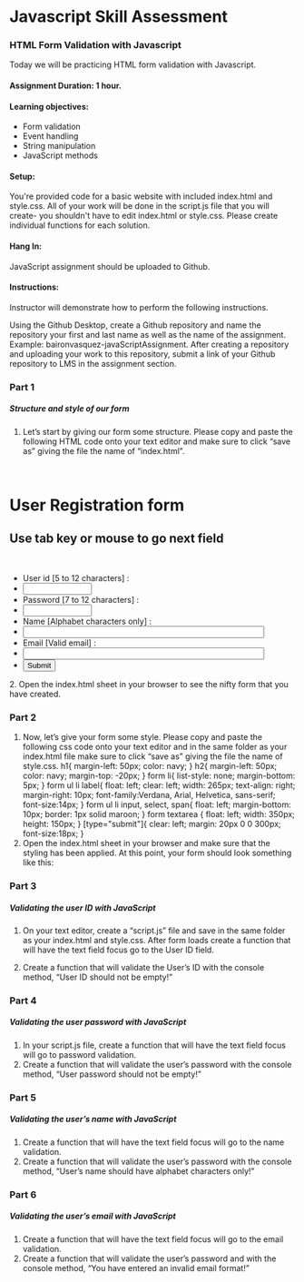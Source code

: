 # Javascript Skill Assessment
### HTML Form Validation with Javascript
Today we will be practicing HTML form validation with Javascript.
#### Assignment Duration: 1 hour.
#### Learning objectives:
- Form validation
- Event handling
- String manipulation
- JavaScript methods

#### Setup:
You're provided code for a basic website with included index.html and style.css. All of your work will be done in the script.js file that you will create- you shouldn't have to edit index.html or style.css. Please create individual functions for each solution.
#### Hang In:
JavaScript assignment should be uploaded to Github.
#### Instructions:
Instructor will demonstrate how to perform the following instructions.

Using the Github Desktop, create a Github repository and name the repository your first and last name as well as the name of the assignment. Example: baironvasquez-javaScriptAssignment. After creating a repository and uploading your work to this repository, submit a link of your Github repository to LMS in the assignment section.


### Part 1
##### Structure and style of our form

1. Let’s start by giving our form some structure. Please copy and paste the following HTML code onto your text editor and make sure to click “save as” giving the file the name of “index.html”.
 <!DOCTYPE html><br>
<html lang="en">
<head> 
<meta charset="utf-8"> 
<title>Form Validation Assessment</title>  
<link rel='stylesheet' href='style.css' type='text/css' /> 
<script src="script.js"></script> 
</head> 
<body onload="firstfocus();"> 
<h1>User Registration form</h1> 
<h2>Use tab key or mouse to go next field</h2><br><form name='registration'"> 
<ul> 
<li><label for="userid">User id [5 to 12 characters] :</label></li> 
<li><input type="text" name="userid" size="12" onblur="userid_validation(5,12)"/></li> 
<li><label for="passid">Password [7 to 12 characters] :</label></li> 
<li><input type="password" name="passid" size="12" onblur="passid_validation(7,12)"/></li> 
<li><label for="username">Name [Alphabet characters only] :</label></li> 
<li><input type="text" name="username" size="50" onblur="allLetter()"/></li> 
</select></li>  
<li><label for="email">Email [Valid email] :</label></li> 
<li><input type="text" name="email" size="50" onblur="ValidateEmail()" /></li>   
<li><input type="submit" name="submit" value="Submit" onclick="alert('Form submitted successfully')" /></li> 
</ul> 
</form> 
</body> 
</html>
2. Open the index.html sheet in your browser to see the nifty form that you have created.

### Part 2
1. Now, let’s give your form some style. Please copy and paste the following css code onto your text editor and in the same folder as your index.html file make sure to click “save as” giving the file the name of style.css.
 h1{ 
 margin-left: 50px; 
 color: navy; 
} 
h2{ 
 margin-left: 50px; 
 color: navy; 
 margin-top: -20px; 
} 
form li{ 
 list-style: none; 
 margin-bottom: 5px; 
} 
form ul li label{ 
 float: left; 
 clear: left; 
 width: 265px; 
 text-align: right; 
 margin-right: 10px; 
 font-family:Verdana, Arial, Helvetica, sans-serif;
 font-size:14px; 
} 
form ul li input, select, span{ 
 float: left; 
 margin-bottom: 10px; 
 border: 1px solid maroon; 
} 
form textarea { 
 float: left; 
 width: 350px; 
 height: 150px; 
} 
[type="submit"]{ 
 clear: left; 
 margin: 20px 0 0 300px; 
 font-size:18px;
}
2. Open the index.html sheet in your browser and make sure that the styling has been applied.
At this point, your form should look something like this:

### Part 3
##### Validating the user ID with JavaScript
1. On your text editor, create a “script.js” file and save in the same folder as your index.html and style.css.  After form loads create a function that will have the text field focus go to the User ID field.

2. Create a function that will validate the User’s ID with the console method, “User ID should not be empty!”

### Part 4
##### Validating the user password with JavaScript

1. In your script.js file, create a function that will have the text field focus will go to password validation.
2. Create a function that will validate the user’s password with the console method, “User password should not be empty!”

### Part 5
##### Validating the user’s name with JavaScript
1. Create a function that will have the text field focus will go to the name validation.
2. Create a function that will validate the user’s password with the console method, “User’s name should have alphabet characters only!”

### Part 6
##### Validating the user’s email with JavaScript
1. Create a function that will have the text field focus will go to the email validation.
2. Create a function that will validate the user’s password and with the console method, “You have entered an invalid email format!”
